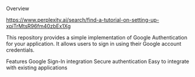 Overview

https://www.perplexity.ai/search/find-a-tutorial-on-setting-up-xpiTrMtsR96fm40zbEx1Xg

This repository provides a simple implementation of Google Authentication for your application. It allows users to sign in using their Google account credentials.

Features
Google Sign-In integration
Secure authentication
Easy to integrate with existing applications

